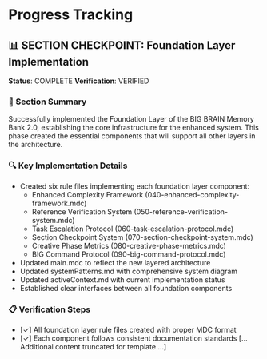 # Progress Tracking

## 📊 SECTION CHECKPOINT: Foundation Layer Implementation

**Status**: COMPLETE **Verification**: VERIFIED

### 📌 Section Summary

Successfully implemented the Foundation Layer of the BIG BRAIN Memory Bank 2.0,
establishing the core infrastructure for the enhanced system. This phase created
the essential components that will support all other layers in the architecture.

### 🔍 Key Implementation Details

- Created six rule files implementing each foundation layer component:
  - Enhanced Complexity Framework (040-enhanced-complexity-framework.mdc)
  - Reference Verification System (050-reference-verification-system.mdc)
  - Task Escalation Protocol (060-task-escalation-protocol.mdc)
  - Section Checkpoint System (070-section-checkpoint-system.mdc)
  - Creative Phase Metrics (080-creative-phase-metrics.mdc)
  - BIG Command Protocol (090-big-command-protocol.mdc)
- Updated main.mdc to reflect the new layered architecture
- Updated systemPatterns.md with comprehensive system diagram
- Updated activeContext.md with current implementation status
- Established clear interfaces between all foundation components

### 📋 Verification Steps

- [✓] All foundation layer rule files created with proper MDC format
- [✓] Each component follows consistent documentation standards
[... Additional content truncated for template ...]
